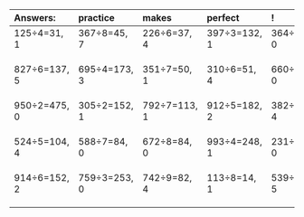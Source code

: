 | Answers: | practice | makes | perfect | ! |
| :--- | :--- | :--- | :--- | :--- |
| 125÷4=31, 1 | 367÷8=45, 7 | 226÷6=37, 4 | 397÷3=132, 1 | 364÷7=52, 0 | 
|   |   |   |   |   | 
|   |   |   |   |   | 
|   |   |   |   |   | 
| 827÷6=137, 5 | 695÷4=173, 3 | 351÷7=50, 1 | 310÷6=51, 4 | 660÷2=330, 0 | 
|   |   |   |   |   | 
|   |   |   |   |   | 
|   |   |   |   |   | 
| 950÷2=475, 0 | 305÷2=152, 1 | 792÷7=113, 1 | 912÷5=182, 2 | 382÷9=42, 4 | 
|   |   |   |   |   | 
|   |   |   |   |   | 
|   |   |   |   |   | 
| 524÷5=104, 4 | 588÷7=84, 0 | 672÷8=84, 0 | 993÷4=248, 1 | 231÷3=77, 0 | 
|   |   |   |   |   | 
|   |   |   |   |   | 
|   |   |   |   |   | 
| 914÷6=152, 2 | 759÷3=253, 0 | 742÷9=82, 4 | 113÷8=14, 1 | 539÷6=89, 5 | 
|   |   |   |   |   | 
|   |   |   |   |   | 
|   |   |   |   |   | 
